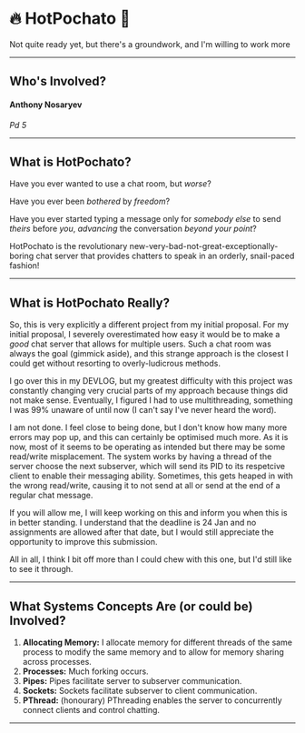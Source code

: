 # 🔥 HotPochato 🥔
Not quite ready yet, but there's a groundwork, and I'm willing to work more

---

## Who's Involved?
#### Anthony Nosaryev
_Pd 5_

---

## What is HotPochato?
Have you ever wanted to use a chat room, but *worse*?

Have you ever been *bothered* by *freedom*?

Have you ever started typing a message only for *somebody else* to send *theirs* before *you*, *advancing* the conversation *beyond your point*?

HotPochato is the revolutionary new-very-bad-not-great-exceptionally-boring chat server that provides chatters to speak in an orderly, snail-paced fashion!

---

## What is HotPochato Really?
So, this is very explicitly a different project from my initial proposal. For my initial proposal, I severely overestimated how easy it would be to make a *good* chat server that allows for multiple users. Such a chat room was always the goal (gimmick aside), and this strange approach is the closest I could get without resorting to overly-ludicrous methods.

I go over this in my DEVLOG, but my greatest difficulty with this project was constantly changing very crucial parts of my approach because things did not make sense. Eventually, I figured I had to use multithreading, something I was 99% unaware of until now (I can't say I've never heard the word).

I am not done. I feel close to being done, but I don't know how many more errors may pop up, and this can certainly be optimised much more. As it is now, most of it seems to be operating as intended but there may be some read/write misplacement. The system works by having a thread of the server choose the next subserver, which will send its PID to its respetcive client to enable their messaging ability. Sometimes, this gets heaped in with the wrong read/write, causing it to not send at all or send at the end of a regular chat message.

If you will allow me, I will keep working on this and inform you when this is in better standing. I understand that the deadline is 24 Jan and no assignments are allowed after that date, but I would still appreciate the opportunity to improve this submission.

All in all, I think I bit off more than I could chew with this one, but I'd still like to see it through.

---

## What Systems Concepts Are (or could be) Involved?
1. **Allocating Memory:** I allocate memory for different threads of the same process to modify the same memory and to allow for memory sharing across processes. 
2. **Processes:** Much forking occurs.
3. **Pipes:** Pipes facilitate server to subserver communication.
4. **Sockets:** Sockets facilitate subserver to client communication.
5. **PThread:** (honourary) PThreading enables the server to concurrently connect clients and control chatting.

---
